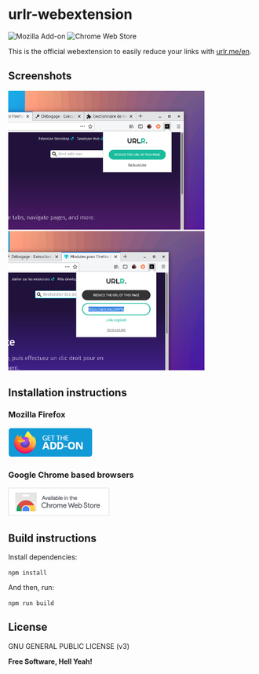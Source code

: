 # urlr-webextension

![Mozilla Add-on](https://img.shields.io/amo/users/urlr?label=Firefox%20users)
![Chrome Web Store](https://img.shields.io/chrome-web-store/users/akaigefigejahbihcinnkagmiajcfifd?label=Chrome%20users)

This is the official webextension to easily reduce your links with [urlr.me/en](https://urlr.me).

## Screenshots

<img src="data/screen1.png" alt="" width="400"/>

<img src="data/screen2.png" alt="" width="400"/>

## Installation instructions

### Mozilla Firefox

[![Foo](data/firefox-badge.png)](https://addons.mozilla.org/en-US/firefox/addon/urlr/)
    
### Google Chrome based browsers

[![Foo](data/chrome-badge.png)](https://chrome.google.com/webstore/detail/akaigefigejahbihcinnkagmiajcfifd/publish-accepted?authuser=1&hl=en)

## Build instructions

Install dependencies:

`npm install`

And then, run:

`npm run build`

## License

GNU GENERAL PUBLIC LICENSE (v3)

**Free Software, Hell Yeah!**
